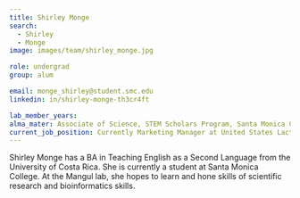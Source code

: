 ```yaml
---
title: Shirley Monge
search:
  - Shirley
  - Monge
image: images/team/shirley_monge.jpg

role: undergrad
group: alum

email: monge_shirley@student.smc.edu
linkedin: in/shirley-monge-th3cr4ft

lab_member_years: 
alma_mater: Associate of Science, STEM Scholars Program, Santa Monica College
current_job_position: Currently Marketing Manager at United States Lactation Consultant Association
---
```


Shirley Monge has a BA in Teaching English as a Second Language from the University of Costa Rica.  She is currently a student at Santa Monica College. At the Mangul lab, she hopes to learn and hone skills of scientific research and bioinformatics skills.
